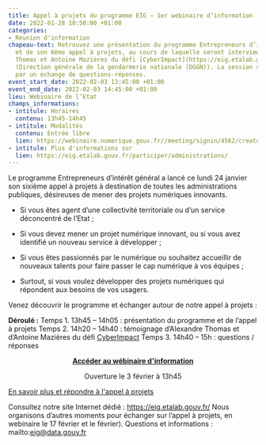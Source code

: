 ```yaml
---
title: Appel à projets du programme EIG – 1er webinaire d’information
date: 2022-01-28 10:50:00 +01:00
categories:
- Réunion d'information
chapeau-text: Retrouvez une présentation du programme Entrepreneurs d’intérêt général
  et de son 6ème appel à projets, au cours de laquelle seront interviewés Alexandre
  Thomas et Antoine Mazières du défi [CyberImpact](https://eig.etalab.gouv.fr/defis/cyberimp-ct/)
  (Direction générale de la gendarmerie nationale (DGGN)). La session se clôturera
  par un échange de questions-réponses.
event_start_date: 2022-02-03 13:45:00 +01:00
event_end_date: 2022-02-03 14:45:00 +01:00
lieu: Webinaire de l’Etat
champs_informations:
- intitule: Horaires
  contenu: 13h45-14h45
- intitule: Modalités
  contenu: Entrée libre
  lien: https://webinaire.numerique.gouv.fr//meeting/signin/4562/creator/1673/hash/71997f21a8f284b441bb67cf8ddcf7c609100ecb
- intitule: Plus d'informations sur
  lien: https://eig.etalab.gouv.fr/participer/administrations/
---
```


Le programme Entrepreneurs d’intérêt général a lancé ce lundi 24 janvier son sixième appel à projets à destination de toutes les administrations publiques, désireuses de mener des projets numériques innovants.

* Si vous êtes agent d’une collectivité territoriale ou d’un service déconcentré de l’Etat ;

* Si vous devez mener un projet numérique innovant, ou si vous avez identifié un nouveau service à développer ;

* Si vous êtes passionnés par le numérique ou souhaitez accueillir de nouveaux talents pour faire passer le cap numérique à vos équipes ;

* Surtout, si vous voulez développer des projets numériques qui répondent aux besoins de vos usagers.

Venez découvrir le programme et échanger autour de notre appel à projets :

**Déroulé :**
Temps 1. 13h45 – 14h05 : présentation du programme et de l’appel à projets
Temps 2. 14h20 – 14h40 : témoignage d’Alexandre Thomas et d’Antoine Mazières du défi [CyberImpact](https://eig.etalab.gouv.fr/defis/cyberimp-ct/)
Temps 3. 14h40 – 15h : questions / réponses

<div align="center"><a href="https://webinaire.numerique.gouv.fr//meeting/signin/4562/creator/1673/hash/71997f21a8f284b441bb67cf8ddcf7c609100ecb"><b>Accéder au wébinaire d'information</b></a><p class="ouverture">Ouverture le 3 février à 13h45</p></div>

<div class="lien-important"><p><a href="https://eig.etalab.gouv.fr/participer/administrations/proposer/">En savoir plus et répondre à l'appel à projets</a></p></div>

Consultez notre site Internet dédié : https://eig.etalab.gouv.fr/
Nous organisons d’autres moments pour échanger sur l’appel à projets, en webinaire le 17 février et le février).
Questions et informations : mailto:eig@data.gouv.fr
